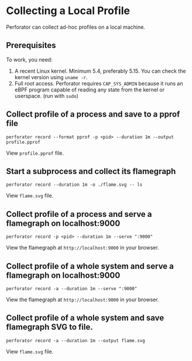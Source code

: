 # Collecting a Local Profile

Perforator can collect ad-hoc profiles on a local machine.

## Prerequisites

To work, you need:
1. A recent Linux kernel. Minimum 5.4, preferably 5.15. You can check the kernel version using `uname -r`.
2. Full root access. Perforator requires `CAP_SYS_ADMIN` because it runs an eBPF program capable of reading any state from the kernel or userspace. (run with `sudo`)

## Collect profile of a process and save to a pprof file

```console
perforator record --format pprof -p <pid> --duration 1m --output profile.pprof
```

View `profile.pprof` file.

## Start a subprocess and collect its flamegraph

```console
perforator record --duration 1m -o ./flame.svg -- ls
```

View `flame.svg` file.

## Collect profile of a process and serve a flamegraph on localhost:9000

```console
perforator record -p <pid> --duration 1m --serve ":9000"
```

View the flamegraph at `http://localhost:9000` in your browser.


## Collect profile of a whole system and serve a flamegraph on localhost:9000

```console
perforator record -a --duration 1m --serve ":9000"
```

View the flamegraph at `http://localhost:9000` in your browser.

## Collect profile of a whole system and save flamegraph SVG to file.

```console
perforator record -a --duration 1m --output flame.svg
```

View `flame.svg` file.
